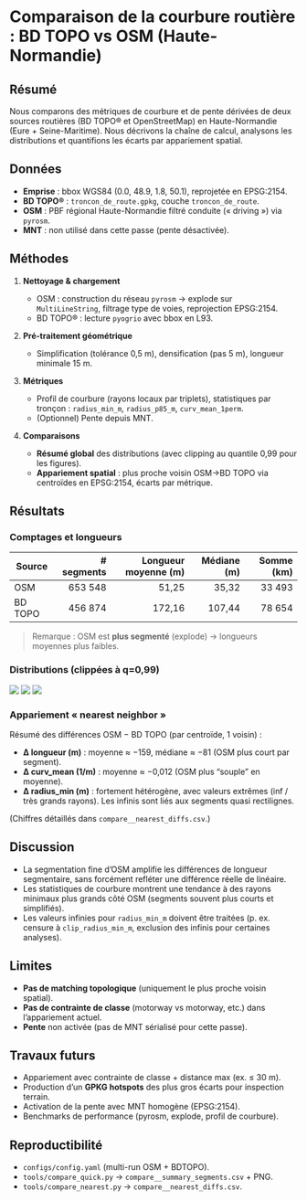 # Comparaison de la courbure routière : BD TOPO vs OSM (Haute-Normandie)

## Résumé
Nous comparons des métriques de courbure et de pente dérivées de deux sources routières (BD TOPO® et OpenStreetMap) en Haute-Normandie (Eure + Seine-Maritime). Nous décrivons la chaîne de calcul, analysons les distributions et quantifions les écarts par appariement spatial.

## Données
- **Emprise** : bbox WGS84 (0.0, 48.9, 1.8, 50.1), reprojetée en EPSG:2154.
- **BD TOPO®** : `troncon_de_route.gpkg`, couche `troncon_de_route`.
- **OSM** : PBF régional Haute-Normandie filtré conduite (« driving ») via `pyrosm`.
- **MNT** : non utilisé dans cette passe (pente désactivée).

## Méthodes
1. **Nettoyage & chargement**
   - OSM : construction du réseau `pyrosm` → explode sur `MultiLineString`, filtrage type de voies, reprojection EPSG:2154.
   - BD TOPO® : lecture `pyogrio` avec bbox en L93.

2. **Pré-traitement géométrique**
   - Simplification (tolérance 0,5 m), densification (pas 5 m), longueur minimale 15 m.

3. **Métriques**
   - Profil de courbure (rayons locaux par triplets), statistiques par tronçon : `radius_min_m`, `radius_p85_m`, `curv_mean_1perm`.
   - (Optionnel) Pente depuis MNT.

4. **Comparaisons**
   - **Résumé global** des distributions (avec clipping au quantile 0,99 pour les figures).
   - **Appariement spatial** : plus proche voisin OSM→BD TOPO via centroïdes en EPSG:2154, écarts par métrique.

## Résultats

### Comptages et longueurs
| Source | # segments | Longueur moyenne (m) | Médiane (m) | Somme (km) |
|---|---:|---:|---:|---:|
| OSM | 653 548 | 51,25 | 35,32 | 33 493 |
| BD TOPO | 456 874 | 172,16 | 107,44 | 78 654 |

> Remarque : OSM est **plus segmenté** (explode) → longueurs moyennes plus faibles.

### Distributions (clippées à q=0,99)
![](../rs3-data/ref/roadinfo/compare__hist_length_m.png)
![](../rs3-data/ref/roadinfo/compare__hist_radius_min_m.png)
![](../rs3-data/ref/roadinfo/compare__hist_curv_mean_1perm.png)

### Appariement « nearest neighbor »
Résumé des différences OSM − BD TOPO (par centroïde, 1 voisin) :

- **Δ longueur (m)** : moyenne ≈ −159, médiane ≈ −81 (OSM plus court par segment).
- **Δ curv_mean (1/m)** : moyenne ≈ −0,012 (OSM plus “souple” en moyenne).
- **Δ radius_min (m)** : fortement hétérogène, avec valeurs extrêmes (inf / très grands rayons). Les infinis sont liés aux segments quasi rectilignes.

(Chiffres détaillés dans `compare__nearest_diffs.csv`.)

## Discussion
- La segmentation fine d’OSM amplifie les différences de longueur segmentaire, sans forcément refléter une différence réelle de linéaire.
- Les statistiques de courbure montrent une tendance à des rayons minimaux plus grands côté OSM (segments souvent plus courts et simplifiés).
- Les valeurs infinies pour `radius_min_m` doivent être traitées (p. ex. censure à `clip_radius_min_m`, exclusion des infinis pour certaines analyses).

## Limites
- **Pas de matching topologique** (uniquement le plus proche voisin spatial).
- **Pas de contrainte de classe** (motorway vs motorway, etc.) dans l’appariement actuel.
- **Pente** non activée (pas de MNT sérialisé pour cette passe).

## Travaux futurs
- Appariement avec contrainte de classe + distance max (ex. ≤ 30 m).
- Production d’un **GPKG hotspots** des plus gros écarts pour inspection terrain.
- Activation de la pente avec MNT homogène (EPSG:2154).
- Benchmarks de performance (pyrosm, explode, profil de courbure).

## Reproductibilité
- `configs/config.yaml` (multi-run OSM + BDTOPO).
- `tools/compare_quick.py` → `compare__summary_segments.csv` + PNG.
- `tools/compare_nearest.py` → `compare__nearest_diffs.csv`.
